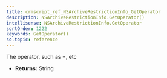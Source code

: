 ```yaml
---
title: crmscript_ref_NSArchiveRestrictionInfo_GetOperator
description: NSArchiveRestrictionInfo.GetOperator()
intellisense: NSArchiveRestrictionInfo.GetOperator
sortOrder: 1222
keywords: GetOperator()
so.topic: reference
---
```



The operator, such as =, etc



* **Returns:** String



